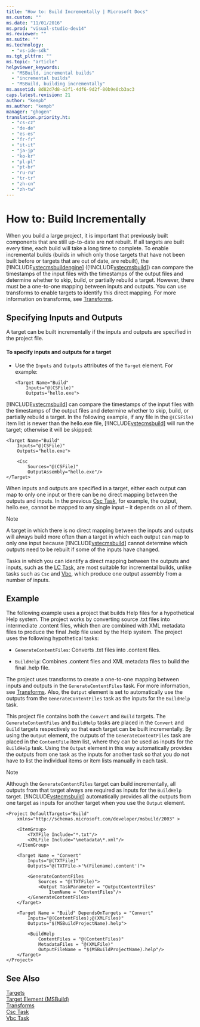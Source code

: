 ```yaml
---
title: "How to: Build Incrementally | Microsoft Docs"
ms.custom: ""
ms.date: "11/01/2016"
ms.prod: "visual-studio-dev14"
ms.reviewer: ""
ms.suite: ""
ms.technology: 
  - "vs-ide-sdk"
ms.tgt_pltfrm: ""
ms.topic: "article"
helpviewer_keywords: 
  - "MSBuild, incremental builds"
  - "incremental builds"
  - "MSBuild, building incrementally"
ms.assetid: 8d82d7d8-a2f1-4df6-9d2f-80b9e0cb3ac3
caps.latest.revision: 21
author: "kempb"
ms.author: "kempb"
manager: "ghogen"
translation.priority.ht: 
  - "cs-cz"
  - "de-de"
  - "es-es"
  - "fr-fr"
  - "it-it"
  - "ja-jp"
  - "ko-kr"
  - "pl-pl"
  - "pt-br"
  - "ru-ru"
  - "tr-tr"
  - "zh-cn"
  - "zh-tw"
---
```

# How to: Build Incrementally
When you build a large project, it is important that previously built components that are still up-to-date are not rebuilt. If all targets are built every time, each build will take a long time to complete. To enable incremental builds (builds in which only those targets that have not been built before or targets that are out of date, are rebuilt), the [!INCLUDE[vstecmsbuildengine](../msbuild/includes/vstecmsbuildengine_md.md)] ([!INCLUDE[vstecmsbuild](../extensibility/internals/includes/vstecmsbuild_md.md)]) can compare the timestamps of the input files with the timestamps of the output files and determine whether to skip, build, or partially rebuild a target. However, there must be a one-to-one mapping between inputs and outputs. You can use transforms to enable targets to identify this direct mapping. For more information on transforms, see [Transforms](../msbuild/msbuild-transforms.md).  
  
## Specifying Inputs and Outputs  
 A target can be built incrementally if the inputs and outputs are specified in the project file.  
  
#### To specify inputs and outputs for a target  
  
-   Use the `Inputs` and `Outputs` attributes of the `Target` element. For example:  
  
    ```  
    <Target Name="Build"  
        Inputs="@(CSFile)"  
        Outputs="hello.exe">  
    ```  
  
 [!INCLUDE[vstecmsbuild](../extensibility/internals/includes/vstecmsbuild_md.md)] can compare the timestamps of the input files with the timestamps of the output files and determine whether to skip, build, or partially rebuild a target. In the following example, if any file in the `@(CSFile)` item list is newer than the hello.exe file, [!INCLUDE[vstecmsbuild](../extensibility/internals/includes/vstecmsbuild_md.md)] will run the target; otherwise it will be skipped:  
  
```  
<Target Name="Build"   
    Inputs="@(CSFile)"   
    Outputs="hello.exe">  
  
    <Csc  
        Sources="@(CSFile)"   
        OutputAssembly="hello.exe"/>  
</Target>  
```  
  
 When inputs and outputs are specified in a target, either each output can map to only one input or there can be no direct mapping between the outputs and inputs. In the previous [Csc Task](../msbuild/csc-task.md), for example, the output, hello.exe, cannot be mapped to any single input – it depends on all of them.  
  
> [!NOTE]
>  A target in which there is no direct mapping between the inputs and outputs will always build more often than a target in which each output can map to only one input because [!INCLUDE[vstecmsbuild](../extensibility/internals/includes/vstecmsbuild_md.md)] cannot determine which outputs need to be rebuilt if some of the inputs have changed.  
  
 Tasks in which you can identify a direct mapping between the outputs and inputs, such as the [LC Task](../msbuild/lc-task.md), are most suitable for incremental builds, unlike tasks such as `Csc` and [Vbc](../msbuild/vbc-task.md), which produce one output assembly from a number of inputs.  
  
## Example  
 The following example uses a project that builds Help files for a hypothetical Help system. The project works by converting source .txt files into intermediate .content files, which then are combined with XML metadata files to produce the final .help file used by the Help system. The project uses the following hypothetical tasks:  
  
-   `GenerateContentFiles`: Converts .txt files into .content files.  
  
-   `BuildHelp`: Combines .content files and XML metadata files to build the final .help file.  
  
 The project uses transforms to create a one-to-one mapping between inputs and outputs in the `GenerateContentFiles` task. For more information, see [Transforms](../msbuild/msbuild-transforms.md). Also, the `Output` element is set to automatically use the outputs from the `GenerateContentFiles` task as the inputs for the `BuildHelp` task.  
  
 This project file contains both the `Convert` and `Build` targets. The `GenerateContentFiles` and `BuildHelp` tasks are placed in the `Convert` and `Build` targets respectively so that each target can be built incrementally. By using the `Output` element, the outputs of the `GenerateContentFiles` task are placed in the `ContentFile` item list, where they can be used as inputs for the `BuildHelp` task. Using the `Output` element in this way automatically provides the outputs from one task as the inputs for another task so that you do not have to list the individual items or item lists manually in each task.  
  
> [!NOTE]
>  Although the `GenerateContentFiles` target can build incrementally, all outputs from that target always are required as inputs for the `BuildHelp` target. [!INCLUDE[vstecmsbuild](../extensibility/internals/includes/vstecmsbuild_md.md)] automatically provides all the outputs from one target as inputs for another target when you use the `Output` element.  
  
```  
<Project DefaultTargets="Build"  
    xmlns="http://schemas.microsoft.com/developer/msbuild/2003" >  
  
    <ItemGroup>  
        <TXTFile Include="*.txt"/>  
        <XMLFile Include="\metadata\*.xml"/>  
    </ItemGroup>  
  
    <Target Name = "Convert"  
        Inputs="@(TXTFile)"  
        Outputs="@(TXTFile->'%(Filename).content')">  
  
        <GenerateContentFiles  
            Sources = "@(TXTFile)">  
            <Output TaskParameter = "OutputContentFiles"  
                ItemName = "ContentFiles"/>  
        </GenerateContentFiles>  
    </Target>  
  
    <Target Name = "Build" DependsOnTargets = "Convert"  
        Inputs="@(ContentFiles);@(XMLFiles)"  
        Outputs="$(MSBuildProjectName).help">  
  
        <BuildHelp  
            ContentFiles = "@(ContentFiles)"  
            MetadataFiles = "@(XMLFile)"  
            OutputFileName = "$(MSBuildProjectName).help"/>  
    </Target>  
</Project>  
```  
  
## See Also  
 [Targets](../msbuild/msbuild-targets.md)   
 [Target Element (MSBuild)](../msbuild/target-element-msbuild.md)   
 [Transforms](../msbuild/msbuild-transforms.md)   
 [Csc Task](../msbuild/csc-task.md)   
 [Vbc Task](../msbuild/vbc-task.md)